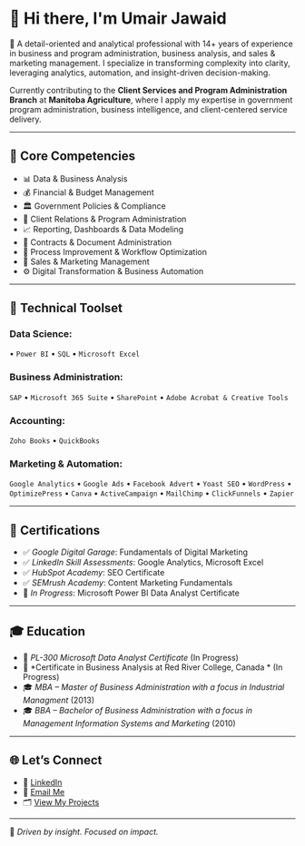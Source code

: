 # 👋 Hi there, I'm Umair Jawaid

🎯 A detail-oriented and analytical professional with 14+ years of experience in business and program administration, business analysis, and sales & marketing management. I specialize in transforming complexity into clarity, leveraging analytics, automation, and insight-driven decision-making.

Currently contributing to the **Client Services and Program Administration Branch** at **Manitoba Agriculture**, where I apply my expertise in government program administration, business intelligence, and client-centered service delivery.

---

## 🧠 Core Competencies

- 📊 Data & Business Analysis
- 💰 Financial & Budget Management
- 🏛️ Government Policies & Compliance
- 🤝 Client Relations & Program Administration
- 📈 Reporting, Dashboards & Data Modeling
- 📝 Contracts & Document Administration
- 🔧 Process Improvement & Workflow Optimization
- 📢 Sales & Marketing Management
- ⚙️ Digital Transformation & Business Automation

---

## 💼 Technical Toolset

### Data Science:
• `Power BI` • `SQL` • `Microsoft Excel`  

### Business Administration:
`SAP` • `Microsoft 365 Suite` • `SharePoint` • `Adobe Acrobat & Creative Tools`

### Accounting:
`Zoho Books` • `QuickBooks`

### Marketing & Automation:
`Google Analytics` • `Google Ads` • `Facebook Advert` • `Yoast SEO` • `WordPress` • `OptimizePress` • `Canva` • `ActiveCampaign` • `MailChimp` • `ClickFunnels` • `Zapier`

---

## 📜 Certifications

- ✅ *Google Digital Garage*: Fundamentals of Digital Marketing  
- ✅ *LinkedIn Skill Assessments*: Google Analytics, Microsoft Excel  
- ✅ *HubSpot Academy*: SEO Certificate  
- ✅ *SEMrush Academy*: Content Marketing Fundamentals  
- 🔄 *In Progress*: Microsoft Power BI Data Analyst Certificate

---

## 🎓 Education

- 📘 *PL-300 Microsoft Data Analyst Certificate* (In Progress)  
- 📘 *Certificate in Business Analysis at Red River College, Canada * (In Progress)  
- 🎓 *MBA – Master of Business Administration with a focus in Industrial Managment* (2013)  
- 🎓 *BBA – Bachelor of Business Administration with a focus in Management Information Systems and Marketing* (2010)

---

## 🌐 Let’s Connect

- 💼 [LinkedIn](https://www.linkedin.com/in/umairjawaid)
- 💌 [Email Me](mailto:umairbaqar@yahoo.com)  
- 🗂️ [View My Projects](https://github.com/yourusername?tab=repositories)

---

🚀 *Driven by insight. Focused on impact.*
